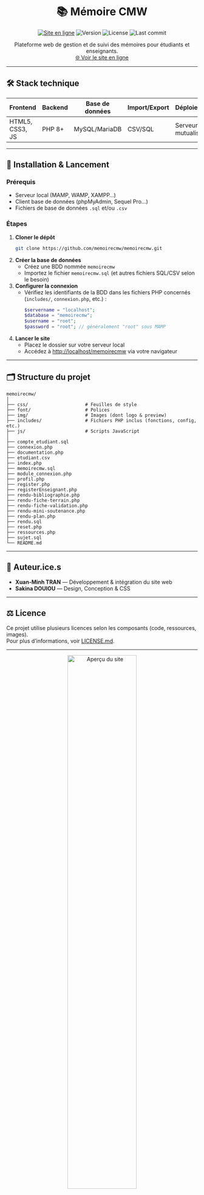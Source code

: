 
<h1 align="center">📚 Mémoire CMW</h1>

<p align="center">
  <a href="https://memoire.mastercmw.com/"><img src="https://img.shields.io/badge/Site%20en%20ligne-mastercmw.com-000?logo=google-chrome&logoColor=white" alt="Site en ligne"></a>
  <img src="https://img.shields.io/github/package-json/v/memoirecmw/memoirecmw?color=blue&label=version" alt="Version">
  <img src="https://img.shields.io/github/license/memoirecmw/memoirecmw?color=green" alt="License">
  <img src="https://img.shields.io/github/last-commit/memoirecmw/memoirecmw?color=orange" alt="Last commit">
</p>

<p align="center">
  Plateforme web de gestion et de suivi des mémoires pour étudiants et enseignants.<br>
  <a href="https://memoire.mastercmw.com/">🌐 Voir le site en ligne</a>
</p>

---

## 🛠️ Stack technique

| Frontend         | Backend | Base de données | Import/Export | Déploiement      |
|------------------|---------|-----------------|--------------|------------------|
| HTML5, CSS3, JS  | PHP 8+  | MySQL/MariaDB   | CSV/SQL      | Serveur mutualisé|

---

## 🚀 Installation & Lancement

### Prérequis

- Serveur local (MAMP, WAMP, XAMPP…)
- Client base de données (phpMyAdmin, Sequel Pro…)
- Fichiers de base de données `.sql` et/ou `.csv`

### Étapes

1. **Cloner le dépôt**
   ```bash
   git clone https://github.com/memoirecmw/memoirecmw.git
   ```
2. **Créer la base de données**
   - Créez une BDD nommée `memoirecmw`
   - Importez le fichier `memoirecmw.sql` (et autres fichiers SQL/CSV selon le besoin)
3. **Configurer la connexion**
   - Vérifiez les identifiants de la BDD dans les fichiers PHP concernés (`includes/`, `connexion.php`, etc.) :
     ```php
     $servername = "localhost";
     $database = "memoirecmw";
     $username = "root";
     $password = "root"; // généralement "root" sous MAMP
     ```
4. **Lancer le site**
   - Placez le dossier sur votre serveur local
   - Accédez à [http://localhost/memoirecmw](http://localhost/memoirecmw) via votre navigateur

---

## 🗂️ Structure du projet

```
memoirecmw/
│
├── css/                     # Feuilles de style
├── font/                    # Polices
├── img/                     # Images (dont logo & preview)
├── includes/                # Fichiers PHP inclus (fonctions, config, etc.)
├── js/                      # Scripts JavaScript
│
├── compte_etudiant.sql
├── connexion.php
├── documentation.php
├── etudiant.csv
├── index.php
├── memoirecmw.sql
├── module_connexion.php
├── profil.php
├── register.php
├── registerEnseignant.php
├── rendu-bibliographie.php
├── rendu-fiche-terrain.php
├── rendu-fiche-validation.php
├── rendu-mini-soutenance.php
├── rendu-plan.php
├── rendu.sql
├── reset.php
├── ressources.php
├── sujet.sql
└── README.md
```

---

## 👤 Auteur.ice.s

- **Xuan-Minh TRAN** — Développement & intégration du site web
- **Sakina DOUIOU** — Design, Conception & CSS


---

## ⚖️ Licence

Ce projet utilise plusieurs licences selon les composants (code, ressources, images).  
Pour plus d’informations, voir [LICENSE.md](https://github.com/memoirecmw/memoirecmw/blob/main/LICENSE.md).

---

<p align="center">
  <img src="img/preview.png" alt="Aperçu du site" width="60%"/>
</p>

---

N’hésite pas à contribuer, signaler un bug ou proposer des idées d’amélioration !  
Pour toute question, contacte-moi sur GitHub.

---
